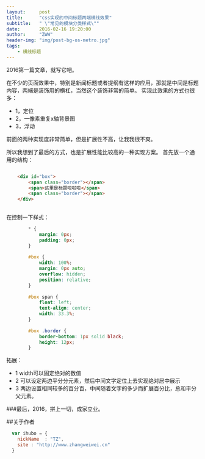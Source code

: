 ```yaml
---
layout:     post
title:      "css实现的中间标题两端横线效果"
subtitle:   " \"常见的模块分类样式\""
date:       2016-02-16 19:20:00
author:     "ZWW"
header-img: "img/post-bg-os-metro.jpg"
tags:
    - 横线标题
---
```



2016第一篇文章，就写它吧。

在不少的页面效果中，特别是新闻标题或者提纲有这样的应用，那就是中间是标题内容，两端是装饰用的横杠，当然这个装饰非常的简单。
实现此效果的方式也很多：

* 1，定位
* 2，一像素重复x轴背景图
* 3，浮动

前面的两种实现度非常简单，但是扩展性不高，让我我很不爽。

所以我想到了最后的方式，也是扩展性能比较高的一种实现方案。
首先放一个通用的结构：
```html

    <div id="box">
        <span class="border"></span>
        <span>这里是标题啦啦啦</span>
        <span class="border"></span>
    </div>
    
```
在控制一下样式：

```css
        * {
            margin: 0px;
            padding: 0px;
        }
        
        #box {
            width: 100%;
            margin: 0px auto;
            overflow: hidden;
            position: relative;
        }
        
        #box span {
            float: left;
            text-align: center;
            width: 33.3%;
        }
        
        #box .border {
            border-bottom: 1px solid black;
            height: 12px;
        }
```

拓展：

* 1 width可以固定绝对的数值
* 2 可以设定两边平分分元素，然后中间文字定位上去实现绝对居中展示
* 3 两边设置相同较多的百分百，中间随着文字的多少而扩展百分比，总和平分父元素。  

###最后，2016，拼上一切，成家立业。



 ##关于作者

```javascript
  var ihubo = {
    nickName  : "TZ",
    site : "http://www.zhangweiwei.cn"
  }
```

    

